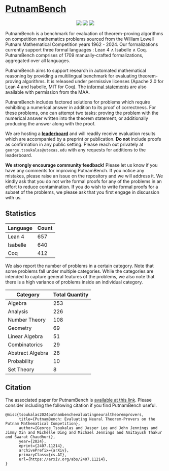 # [PutnamBench](https://arxiv.org/abs/2407.11214)

<p align="center">
    <a href="https://trishullab.github.io/PutnamBench/leaderboard.html"><img src="https://img.shields.io/badge/%F0%9F%8F%86-leaderboard-%23ff8811"></a>
    <a href="https://trishullab.github.io/PutnamBench/"><img src="https://img.shields.io/badge/%F0%9F%8F%86-website-8A2BE2"></a>
    <a href="https://arxiv.org/abs/2407.11214"><img src="https://img.shields.io/badge/arXiv-2407.11214-b31b1b.svg"></a>
</p>

PutnamBench is a benchmark for evaluation of theorem-proving algorithms on competition mathematics problems sourced from the William Lowell Putnam Mathematical Competition years 1962 - 2024. Our formalizations currently support three formal languages : Lean 4 $\land$ Isabelle $\land$ Coq. PutnamBench comprises of 1709 manually-crafted formalizations, aggregated over all languages.

PutnamBench aims to support research in automated mathematical reasoning by providing a multilingual benchmark for evaluating theorem-proving algorithms. It is released under permissive licenses (Apache 2.0 for Lean 4 and Isabelle, MIT for Coq). The [informal statements](informal/README.md) are also available with permission from the MAA.

PutnamBench includes factored solutions for problems which require exhibiting a numerical answer in addition to its proof of correctness. For these problems, one can attempt two tasks: proving the problem with the numerical answer written into the theorem statement, or additionally producing the answer along with the proof.

We are hosting a [**leaderboard**](https://trishullab.github.io/PutnamBench/leaderboard.html) and will readily receive evaluation results which are accompanied by a preprint or publication. **Do not** include proofs as confirmation in any public setting. Please reach out privately at `george.tsoukalas@utexas.edu` with any requests for additions to the leaderboard. 

**We strongly encourage community feedback!** Please let us know if you have any comments for improving PutnamBench. If you notice any mistakes, please raise an issue on the repository and we will address it. We kindly ask that you do not write formal proofs for any of the problems in an effort to reduce contamination. If you do wish to write formal proofs for a subset of the problems, we please ask that you first engage in discussion with us.

## Statistics 
| Language      | Count          |
| ------------- | -------------- |
| Lean 4        | 657            |
| Isabelle      | 640            |
| Coq           | 412            |

We also report the number of problems in a certain category. Note that some problems fall under multiple categories. While the categories are intended to capture general features of the problems, we also note that there is a high variance of problems inside an individual category.

| Category         | Total Quantity | 
| ---------------- | -------------- | 
| Algebra          | 253            | 
| Analysis         | 226            |
| Number Theory    | 108            | 
| Geometry         | 69             |
| Linear Algebra   | 51             | 
| Combinatorics    | 29             | 
| Abstract Algebra | 28             |  
| Probability      | 10             | 
| Set Theory       | 8              | 

## Citation
The associated paper for PutnamBench is [available at this link](https://arxiv.org/abs/2407.11214). Please consider including the following citation if you find PutnamBench useful.
```
@misc{tsoukalas2024putnambenchevaluatingneuraltheoremprovers,
      title={PutnamBench: Evaluating Neural Theorem-Provers on the Putnam Mathematical Competition}, 
      author={George Tsoukalas and Jasper Lee and John Jennings and Jimmy Xin and Michelle Ding and Michael Jennings and Amitayush Thakur and Swarat Chaudhuri},
      year={2024},
      eprint={2407.11214},
      archivePrefix={arXiv},
      primaryClass={cs.AI},
      url={https://arxiv.org/abs/2407.11214}, 
}
```

